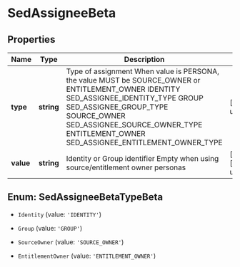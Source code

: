 # SedAssigneeBeta

## Properties

Name | Type | Description | Notes
------------ | ------------- | ------------- | -------------
**type** | **string** | Type of assignment When value is PERSONA, the value MUST be SOURCE_OWNER or ENTITLEMENT_OWNER IDENTITY SED_ASSIGNEE_IDENTITY_TYPE GROUP SED_ASSIGNEE_GROUP_TYPE SOURCE_OWNER SED_ASSIGNEE_SOURCE_OWNER_TYPE ENTITLEMENT_OWNER SED_ASSIGNEE_ENTITLEMENT_OWNER_TYPE | [default to undefined]
**value** | **string** | Identity or Group identifier Empty when using source/entitlement owner personas | [optional] [default to undefined]



## Enum: SedAssigneeBetaTypeBeta


* `Identity` (value: `'IDENTITY'`)

* `Group` (value: `'GROUP'`)

* `SourceOwner` (value: `'SOURCE_OWNER'`)

* `EntitlementOwner` (value: `'ENTITLEMENT_OWNER'`)



